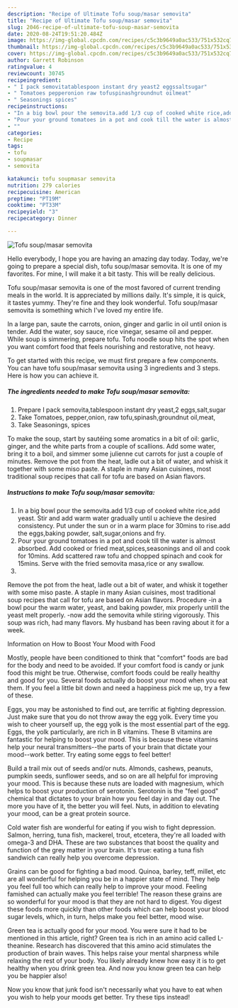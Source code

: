 ```yaml
---
description: "Recipe of Ultimate Tofu soup/masar semovita"
title: "Recipe of Ultimate Tofu soup/masar semovita"
slug: 2046-recipe-of-ultimate-tofu-soup-masar-semovita
date: 2020-08-24T19:51:20.484Z
image: https://img-global.cpcdn.com/recipes/c5c3b9649a0ac533/751x532cq70/tofu-soupmasar-semovita-recipe-main-photo.jpg
thumbnail: https://img-global.cpcdn.com/recipes/c5c3b9649a0ac533/751x532cq70/tofu-soupmasar-semovita-recipe-main-photo.jpg
cover: https://img-global.cpcdn.com/recipes/c5c3b9649a0ac533/751x532cq70/tofu-soupmasar-semovita-recipe-main-photo.jpg
author: Garrett Robinson
ratingvalue: 4
reviewcount: 30745
recipeingredient:
- " I pack semovitatablespoon instant dry yeast2 eggssaltsugar"
- " Tomatoes pepperonion raw tofuspinashgroundnut oilmeat"
- " Seasonings spices"
recipeinstructions:
- "In a big bowl pour the semovita.add 1/3 cup of cooked white rice,add yeast. Stir and add warm water gradually until u achieve the desired consistency. Put under the sun or in a warm place for 30mins to rise.add the eggs,baking powder, salt,sugar,onions and fry."
- "Pour your ground tomatoes in a pot and cook till the water is almost absorbed. Add cooked or fried meat,spices,seasonings and oil and cook for 10mins. Add scattered raw tofu and chopped spinach and cook for 15mins. Serve with the fried semovita masa,rice or any swallow."
- ""
categories:
- Recipe
tags:
- tofu
- soupmasar
- semovita

katakunci: tofu soupmasar semovita 
nutrition: 279 calories
recipecuisine: American
preptime: "PT19M"
cooktime: "PT33M"
recipeyield: "3"
recipecategory: Dinner

---
```



![Tofu soup/masar semovita](https://img-global.cpcdn.com/recipes/c5c3b9649a0ac533/751x532cq70/tofu-soupmasar-semovita-recipe-main-photo.jpg)

Hello everybody, I hope you are having an amazing day today. Today, we're going to prepare a special dish, tofu soup/masar semovita. It is one of my favorites. For mine, I will make it a bit tasty. This will be really delicious.

Tofu soup/masar semovita is one of the most favored of current trending meals in the world. It is appreciated by millions daily. It's simple, it is quick, it tastes yummy. They're fine and they look wonderful. Tofu soup/masar semovita is something which I've loved my entire life.

In a large pan, saute the carrots, onion, ginger and garlic in oil until onion is tender. Add the water, soy sauce, rice vinegar, sesame oil and pepper. While soup is simmering, prepare tofu. Tofu noodle soup hits the spot when you want comfort food that feels nourishing and restorative, not heavy.


To get started with this recipe, we must first prepare a few components. You can have tofu soup/masar semovita using 3 ingredients and 3 steps. Here is how you can achieve it.

<!--inarticleads1-->

##### The ingredients needed to make Tofu soup/masar semovita:

1. Prepare  I pack semovita,tablespoon instant dry yeast,2 eggs,salt,sugar
1. Take  Tomatoes, pepper,onion, raw tofu,spinash,groundnut oil,meat,
1. Take  Seasonings, spices


To make the soup, start by sautéing some aromatics in a bit of oil: garlic, ginger, and the white parts from a couple of scallions. Add some water, bring it to a boil, and simmer some julienne cut carrots for just a couple of minutes. Remove the pot from the heat, ladle out a bit of water, and whisk it together with some miso paste. A staple in many Asian cuisines, most traditional soup recipes that call for tofu are based on Asian flavors. 

<!--inarticleads2-->

##### Instructions to make Tofu soup/masar semovita:

1. In a big bowl pour the semovita.add 1/3 cup of cooked white rice,add yeast. Stir and add warm water gradually until u achieve the desired consistency. Put under the sun or in a warm place for 30mins to rise.add the eggs,baking powder, salt,sugar,onions and fry.
1. Pour your ground tomatoes in a pot and cook till the water is almost absorbed. Add cooked or fried meat,spices,seasonings and oil and cook for 10mins. Add scattered raw tofu and chopped spinach and cook for 15mins. Serve with the fried semovita masa,rice or any swallow.
1. 


Remove the pot from the heat, ladle out a bit of water, and whisk it together with some miso paste. A staple in many Asian cuisines, most traditional soup recipes that call for tofu are based on Asian flavors. Procedure -in a bowl pour the warm water, yeast, and baking powder, mix properly untill the yeast melt properly. -now add the semovita while stiring vigorously. This soup was rich, had many flavors. My husband has been raving about it for a week. 

Information on How to Boost Your Mood with Food


Mostly, people have been conditioned to think that "comfort" foods are bad for the body and need to be avoided. If your comfort food is candy or junk food this might be true. Otherwise, comfort foods could be really healthy and good for you. Several foods actually do boost your mood when you eat them. If you feel a little bit down and need a happiness pick me up, try a few of these.

Eggs, you may be astonished to find out, are terrific at fighting depression. Just make sure that you do not throw away the egg yolk. Every time you wish to cheer yourself up, the egg yolk is the most essential part of the egg. Eggs, the yolk particularly, are rich in B vitamins. These B vitamins are fantastic for helping to boost your mood. This is because these vitamins help your neural transmitters--the parts of your brain that dictate your mood--work better. Try eating some eggs to feel better!

Build a trail mix out of seeds and/or nuts. Almonds, cashews, peanuts, pumpkin seeds, sunflower seeds, and so on are all helpful for improving your mood. This is because these nuts are loaded with magnesium, which helps to boost your production of serotonin. Serotonin is the "feel good" chemical that dictates to your brain how you feel day in and day out. The more you have of it, the better you will feel. Nuts, in addition to elevating your mood, can be a great protein source.

Cold water fish are wonderful for eating if you wish to fight depression. Salmon, herring, tuna fish, mackerel, trout, etcetera, they're all loaded with omega-3 and DHA. These are two substances that boost the quality and function of the grey matter in your brain. It's true: eating a tuna fish sandwich can really help you overcome depression. 

Grains can be good for fighting a bad mood. Quinoa, barley, teff, millet, etc are all wonderful for helping you be in a happier state of mind. They help you feel full too which can really help to improve your mood. Feeling famished can actually make you feel terrible! The reason these grains are so wonderful for your mood is that they are not hard to digest. You digest these foods more quickly than other foods which can help boost your blood sugar levels, which, in turn, helps make you feel better, mood wise.

Green tea is actually good for your mood. You were sure it had to be mentioned in this article, right? Green tea is rich in an amino acid called L-theanine. Research has discovered that this amino acid stimulates the production of brain waves. This helps raise your mental sharpness while relaxing the rest of your body. You likely already knew how easy it is to get healthy when you drink green tea. And now you know green tea can help you be happier also!

Now you know that junk food isn't necessarily what you have to eat when you wish to help your moods get better. Try  these tips  instead!

